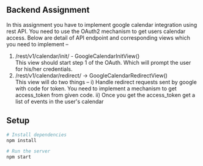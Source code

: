 ## Backend Assignment

In this assignment you have to implement google calendar integration using rest API. You need to
use the OAuth2 mechanism to get users calendar access. Below are detail of API endpoint and
corresponding views which you need to implement –

1. /rest/v1/calendar/init/ - GoogleCalendarInitView()
   <br>
   This view should start step 1 of the OAuth. Which will prompt the user for his/her credentials.
2. /rest/v1/calendar/redirect/ -> GoogleCalendarRedirectView()
   <br>
   This view will do two things –
   i) Handle redirect requests sent by google with code for token. You need to implement
   a mechanism to get access_token from given code.
   ii) Once you get the access_token get a list of events in the user's calendar

## Setup

```bash
# Install dependencies
npm install

# Run the server
npm start
```
